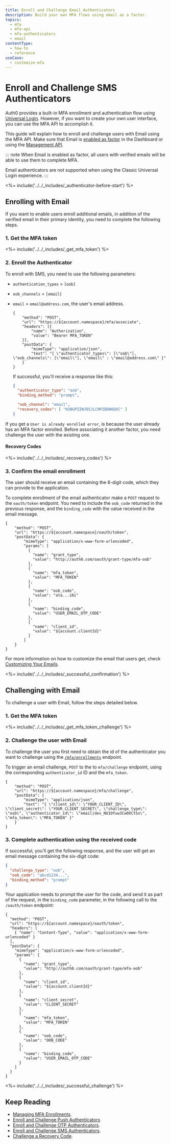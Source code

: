 ```yaml
---
title: Enroll and Challenge Email Authenticators
description: Build your own MFA flows using email as a factor.
topics:
  - mfa
  - mfa-api
  - mfa-authenticators
  - email
contentType:
  - how-to
  - reference
useCase:
  - customize-mfa
---
```

# Enroll and Challenge SMS Authenticators

Auth0 provides a built-in MFA enrollment and authentication flow using [Universal Login](/universal-login). However, if you want to create your own user interface, you can use the MFA API to accomplish it. 

This guide will explain how to enroll and challenge users with Email using the MFA API. Make sure that Email is [enabled as factor](/mfa/guides/configure-email-universal-login) in the Dashboard or using the [Management API](/api/management/v2#!/Guardian/put_factors_by_name).


::: note
When Email is enabled as factor, all users with verified emails will be able to use them to complete MFA.

Email authenticators are not supported when using the Classic Universal Login experience.
:::

<%= include('../../_includes/_authenticator-before-start') %>

## Enrolling with Email

If you want to enable users enroll additional emails, in addition of the verified email in their primary identity, you need to complete the following steps.

### 1. Get the MFA token

<%= include('../../_includes/_get_mfa_token') %>

### 2. Enroll the Authenticator 

To enroll with SMS, you need to use the following parameters:

- `authentication_types` = `[oob]`
- `oob_channels` = `[email]`
- `email` = `email@address.com`, the user's email address.

  ```har
  {
      "method": "POST",
      "url": "https://${account.namespace}/mfa/associate",
      "headers": [{
          "name": "Authorization",
          "value": "Bearer MFA_TOKEN"
      }],
      "postData": {
          "mimeType": "application/json",
          "text": "{ \"authenticator_types\": [\"oob\"], \"oob_channels\": [\"email\"], \"email\" : \"email@address.com\" }"
      }
  }
  ```

  If successful, you'll receive a response like this:

  ```json
  {
    "authenticator_type": "oob",
    "binding_method": "prompt",

    "oob_channel": "email",
    "recovery_codes": [ "N3BGPZZWJ85JLCNPZBDW6QXC" ]
  }
  ```

If you get a `User is already enrolled error`, is because the user already has an MFA factor enrolled. Before associating it another factor, you need challenge the user with the existing one.

#### Recovery Codes

<%= include('../../_includes/_recovery_codes') %>

### 3. Confirm the email enrollment

The user should receive an email containing the 6-digit code, which they can provide to the application.

To complete enrollment of the email authenticator make a `POST` request to the `oauth/token` endpoint. You need to include the `oob_code` returned in the previous response, and the `binding_code` with the value received in the email message.

```har
{
    "method": "POST",
    "url": "https://${account.namespace}/oauth/token",
    "postData": {
        "mimeType": "application/x-www-form-urlencoded",
        "params": [
          {
            "name": "grant_type",
            "value": "http://auth0.com/oauth/grant-type/mfa-oob"
          },
          {
            "name": "mfa_token",
            "value": "MFA_TOKEN"
          },
          {
            "name": "oob_code",
            "value": "ata...i0i"
          },
          {
            "name": "binding_code",
            "value": "USER_EMAIL_OTP_CODE"
          },
          {
            "name": "client_id",
            "value": "${account.clientId}"
          }
        ]
    }
}
```

For more information on how to customize the email that users get, check [Customizing Your Emails](/email/templates).

<%= include('../../_includes/_successful_confirmation') %>

## Challenging with Email

To challenge a user with Email, follow the steps detailed below.

### 1. Get the MFA token

<%= include('../../_includes/_get_mfa_token_challenge') %>

### 2. Challenge the user with Email

To challenge the user you first need to obtain the id of the authenticator you want to challenge using the [`/mfa/enrollments`](/mfa/guides/mfa-api/manage#list-authenticators) endpoint.

To trigger an email challenge, `POST` to the to `mfa/challenge` endpoint, using the corresponding `authenticator_id` ID and the `mfa_token`. 

```
{
	"method": "POST",
	"url": "https://${account.namespace}/mfa/challenge",
	"postData": {
		"mimeType": "application/json",
		"text": "{ \"client_id\": \"YOUR_CLIENT_ID\",  \"client_secret\": \"YOUR_CLIENT_SECRET\", \"challenge_type\": \"oob\", \"authenticator_id\": \"email|dev_NU1Ofuw3Cw0XCt5x\", \"mfa_token\": \"MFA_TOKEN" }"
	}
}
```

### 3. Complete authentication using the received code

If successful, you'll get the following response, and the user will get an email message containing the six-digit code:

  ```json
  {
    "challenge_type": "oob",
    "oob_code": "abcd1234...",
    "binding_method": "prompt"
  }
  ```

Your application needs to prompt the user for the code, and send it as part of the request, in the `binding_code` parameter, in the following call to the `/oauth/token` endpoint:

```har
{
  "method": "POST",
  "url": "https://${account.namespace}/oauth/token",
  "headers": [
    { "name": "Content-Type", "value": "application/x-www-form-urlencoded" }
  ],
  "postData": {
    "mimeType": "application/x-www-form-urlencoded",
    "params": [
      {
        "name": "grant_type",
        "value": "http://auth0.com/oauth/grant-type/mfa-oob"
      },
      {
        "name": "client_id",
        "value": "${account.clientId}"
      },
      {
        "name": "client_secret",
        "value": "CLIENT_SECRET"
      },
      {
        "name": "mfa_token",
        "value": "MFA_TOKEN"
      },
      {
        "name": "oob_code",
        "value": "OOB_CODE"
      },
      {
        "name": "binding_code",
        "value": "USER_EMAIL_OTP_CODE"
      }
    ]
  }
}
```

<%= include('../../_includes/_successful_challenge') %>

## Keep Reading

* [Managing MFA Enrollments](/mfa/guides/mfa-api/manage).
* [Enroll and Challenge Push Authenticators](/mfa/guides/mfa-api/push)
* [Enroll and Challenge OTP Authenticators](/mfa/guides/mfa-api/otp).
* [Enroll and Challenge SMS Authenticators](/mfa/guides/mfa-api/sms).
* [Challenge a Recovery Code](/mfa/guides/mfa-api/recovery-code).
